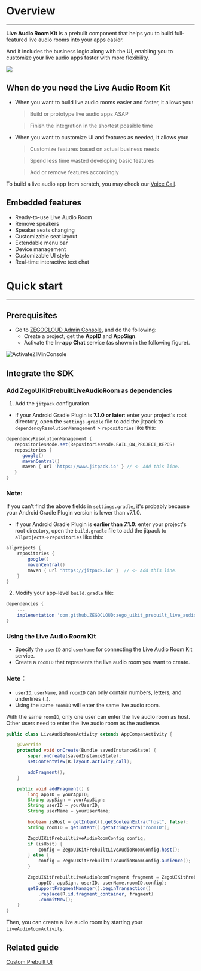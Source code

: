 # Overview

- - -


**Live Audio Room Kit** is a prebuilt component that helps you to build full-featured live audio rooms into your apps easier.

And it includes the business logic along with the UI, enabling you to customize your live audio apps faster with more flexibility. 


<img src="https://storage.zego.im/sdk-doc/Pics/ZegoUIKit/Flutter/audio_room/final_sublist.gif" >


## When do you need the Live Audio Room Kit

- When you want to build live audio rooms easier and faster, it allows you:
    > Build or prototype live audio apps ASAP

    > Finish the integration in the shortest possible time

- When you want to customize UI and features as needed, it allows you:
    > Customize features based on actual business needs

    > Spend less time wasted developing basic features

    > Add or remove features accordingly 


To build a live audio app from scratch, you may check our [Voice Call](https://docs.zegocloud.com/article/5554).



## Embedded features

- Ready-to-use Live Audio Room
- Remove speakers
- Speaker seats changing
- Customizable seat layout
- Extendable menu bar
- Device management
- Customizable UI style
- Real-time interactive text chat

# Quick start 

- - -

## Prerequisites

- Go to [ZEGOCLOUD Admin Console](https://console.zegocloud.com), and do the following:
  - Create a project, get the **AppID** and **AppSign**.
  - Activate the **In-app Chat** service (as shown in the following figure).

![ActivateZIMinConsole](https://storage.zego.im/sdk-doc/Pics/InappChat/ActivateZIMinConsole2.png)

## Integrate the SDK

### Add ZegoUIKitPrebuiltLiveAudioRoom as dependencies

1. Add the `jitpack` configuration.
- If your Android Gradle Plugin is **7.1.0 or later**: enter your project's root directory, open the `settings.gradle` file to add the jitpack to `dependencyResolutionManagement` > `repositories` like this:

``` groovy
dependencyResolutionManagement {
   repositoriesMode.set(RepositoriesMode.FAIL_ON_PROJECT_REPOS)
   repositories {
      google()
      mavenCentral()
      maven { url 'https://www.jitpack.io' } // <- Add this line.
   }
}
```

 ### Note:

If you can't find the above fields in `settings.gradle`, it's probably because your Android Gradle Plugin version is lower than v7.1.0. 


- If your Android Gradle Plugin is **earlier than 7.1.0**: enter your project's root directory, open the `build.gradle` file to add the jitpack to `allprojects`->`repositories` like this: 

```groovy
allprojects {
    repositories {
        google()
        mavenCentral()
        maven { url "https://jitpack.io" }  // <- Add this line.
    }
}
```

2. Modify your app-level `build.gradle` file:
```groovy
dependencies {
    ...
    implementation 'com.github.ZEGOCLOUD:zego_uikit_prebuilt_live_audio_room_android:1.0.0'    // Add this line to your module-level build.gradle file's dependencies, usually named [app].
}
```  

### Using the Live Audio Room Kit

- Specify the `userID` and `userName` for connecting the Live Audio Room Kit service. 
- Create a `roomID` that represents the live audio room you want to create.


 ### Note：

- `userID`, `userName`, and `roomID` can only contain numbers, letters, and underlines (_). 
- Using the same `roomID` will enter the same live audio room.


With the same `roomID`, only one user can enter the live audio room as host. Other users need to enter the live audio room as the audience.

```java
public class LiveAudioRoomActivity extends AppCompatActivity {

    @Override
    protected void onCreate(Bundle savedInstanceState) {
        super.onCreate(savedInstanceState);
        setContentView(R.layout.activity_call);

        addFragment();
    }

    public void addFragment() {
        long appID = yourAppID;
        String appSign = yourAppSign;
        String userID = yourUserID;
        String userName = yourUserName;

        boolean isHost = getIntent().getBooleanExtra("host", false);
        String roomID = getIntent().getStringExtra("roomID");

        ZegoUIKitPrebuiltLiveAudioRoomConfig config;
        if (isHost) {
            config = ZegoUIKitPrebuiltLiveAudioRoomConfig.host();
        } else {
            config = ZegoUIKitPrebuiltLiveAudioRoomConfig.audience();
        }

        ZegoUIKitPrebuiltLiveAudioRoomFragment fragment = ZegoUIKitPrebuiltLiveAudioRoomFragment.newInstance(
            appID, appSign, userID, userName,roomID,config);
        getSupportFragmentManager().beginTransaction()
            .replace(R.id.fragment_container, fragment)
            .commitNow();
    }
}
```

Then, you can create a live audio room by starting your `LiveAudioRoomActivity`.

## Related guide
[Custom Prebuilt UI](https://docs.zegocloud.com/article/15082)

